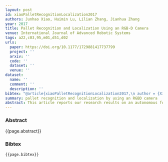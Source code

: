 ```yaml
---
layout: post
id: xiaoPalletRecognitionLocalization2017
authors: Junhao Xiao, Huimin Lu, Lilian Zhang, Jianhua Zhang
year: 2017
title: Pallet Recognition and Localization Using an RGB-D Camera
venue: International Journal of Advanced Robotic Systems
tags: a22,c03,95,m01,d51,d02
urls:
  paper: https://doi.org/10.1177/1729881417737799
  project: ''
  arxiv: ''
  code: ''
  dataset: ''
  venue: ''
dataset:
  name: ''
  comment: ''
  description: ''
bibtex: "@article{xiaoPalletRecognitionLocalization2017,\n author = {Xiao, Junhao and Lu, Huimin and Zhang, Lilian and Zhang, Jianhua},\n date = {2017-11},\n doi = {10.1177/1729881417737799},\n issn = {1729-8814, 1729-8814},\n journaltitle = {International Journal of Advanced Robotic Systems},\n langid = {english},\n number = {6},\n pages = {172988141773779},\n title = {Pallet Recognition and Localization Using an {{RGB-D}} Camera},\n url = {http://journals.sagepub.com/doi/10.1177/1729881417737799},\n urldate = {2019-02-27},\n volume = {14}\n}\n"
summary: pallet recognition and localization by using an RGBD camera
abstract: This article reports our research results on an autonomous forklift, with the focus on pallet recognition and localization using an RGB-D camera. It is a fundamental issue for unmanned storehouses, which enables the forklift to insert the forks within the pallet’s slots for loading and unloading packages. Particularly, a pallet recognition and localization approach is presented. The range image is firstly segmented into planar patches based on a region growing algorithm. Then, the segments are filtered heuristically according to the storehouse environment. Afterward, a template matching method is utilized to recognize pallets in the remained segments, based on calculating the degree of similarity at each location during sliding the templates on the segment. Once a pallet has been recognized, its pose is calculated straightforward. The article has three main contributions, that is, a low-cost RGB-D camera is employed for pallet recognition and localization, where only depth information has been utilized; using the proposed method, multiple kinds of pallets can be used at the same time, which provides a flexibility for the storehouse; and furthermore, the method has a good expansibility to allow the storehouse to adopt new pallets easily.
---
```


### Abstract

{{page.abstract}}

### Bibtex

```
{{page.bibtex}}
```
